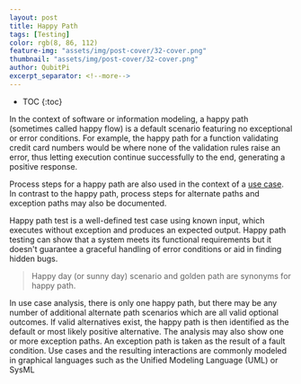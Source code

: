 ```yaml
---
layout: post
title: Happy Path
tags: [Testing]
color: rgb(8, 86, 112)
feature-img: "assets/img/post-cover/32-cover.png"
thumbnail: "assets/img/post-cover/32-cover.png"
author: QubitPi
excerpt_separator: <!--more-->
---
```


<!--more-->

* TOC
{:toc}

In the context of software or information modeling, a happy path (sometimes called happy flow) is a default scenario
featuring no exceptional or error conditions. For example, the happy path for a function validating credit card numbers
would be where none of the validation rules raise an error, thus letting execution continue successfully to the end,
generating a positive response.

Process steps for a happy path are also used in the context of a [use case](https://en.wikipedia.org/wiki/Use_case). In
contrast to the happy path, process steps for alternate paths and exception paths may also be documented.

Happy path test is a well-defined test case using known input, which executes without exception and produces an expected
output. Happy path testing can show that a system meets its functional requirements but it doesn't guarantee a graceful
handling of error conditions or aid in finding hidden bugs.

> Happy day (or sunny day) scenario and golden path are synonyms for happy path.

In use case analysis, there is only one happy path, but there may be any number of additional alternate path scenarios
which are all valid optional outcomes. If valid alternatives exist, the happy path is then identified as the default or
most likely positive alternative. The analysis may also show one or more exception paths. An exception path is taken as
the result of a fault condition. Use cases and the resulting interactions are commonly modeled in graphical languages
such as the Unified Modeling Language (UML) or SysML
